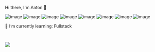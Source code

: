 Hi there, I'm Anton 👋

![image](https://github.com/djedra/djedra/assets/33487637/3c06602f-a2f3-4392-9cee-40f9c9a204a8) ![image](https://github.com/djedra/djedra/assets/33487637/493fe421-6e9b-4211-aa1a-d69b7e0614f1)  ![image](https://github.com/djedra/djedra/assets/33487637/a2782c39-11ae-46e6-a81b-a43896c423d0)  ![image](https://github.com/djedra/djedra/assets/33487637/7a815479-8d0f-42f7-b96e-a03b4e8570a2)  ![image](https://github.com/djedra/djedra/assets/33487637/626aba5c-683f-4b1e-8628-f13772fca282)  ![image](https://github.com/djedra/djedra/assets/33487637/33fd76f5-6fb3-43c6-8c04-18a328b6e793)  ![image](https://github.com/djedra/djedra/assets/33487637/52c148fe-a03a-42d7-98db-033bf749fc08)  ![image](https://github.com/djedra/djedra/assets/33487637/7f10db2b-1f3d-4d9f-9183-4411e45d30ca)

🌱 I’m currently learning: Fullstack


<br />

![](https://komarev.com/ghpvc/?username=djedra&color=blueviolet&style=flat-square)
